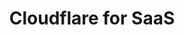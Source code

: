 ---
pcx_content_type: navigation
title: Cloudflare for SaaS
external_link: /cloudflare-for-platforms/cloudflare-for-saas/
weight: 7
_build:
  publishResources: false
  render: never
---